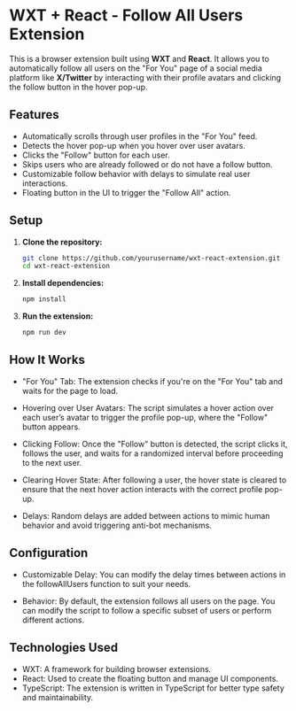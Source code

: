# WXT + React - Follow All Users Extension

This is a browser extension built using **WXT** and **React**. It allows you to automatically follow all users on the "For You" page of a social media platform like **X/Twitter** by interacting with their profile avatars and clicking the follow button in the hover pop-up.

## Features
- Automatically scrolls through user profiles in the "For You" feed.
- Detects the hover pop-up when you hover over user avatars.
- Clicks the "Follow" button for each user.
- Skips users who are already followed or do not have a follow button.
- Customizable follow behavior with delays to simulate real user interactions.
- Floating button in the UI to trigger the "Follow All" action.

## Setup

1. **Clone the repository:**

   ```bash
   git clone https://github.com/yourusername/wxt-react-extension.git
   cd wxt-react-extension
2. **Install dependencies:**

    ```bash
    npm install

3. **Run the extension:**

    ```bash
    npm run dev


## How It Works

- "For You" Tab: The extension checks if you're on the "For You" tab and waits for the page to load.

- Hovering over User Avatars: The script simulates a hover action over each user’s avatar to trigger the profile pop-up, where the "Follow" button appears.

- Clicking Follow: Once the "Follow" button is detected, the script clicks it, follows the user, and waits for a randomized interval before proceeding to the next user.

- Clearing Hover State: After following a user, the hover state is cleared to ensure that the next hover action interacts with the correct profile pop-up.

- Delays: Random delays are added between actions to mimic human behavior and avoid triggering anti-bot mechanisms.


## Configuration
- Customizable Delay: You can modify the delay times between actions in the followAllUsers function to suit your needs.

- Behavior: By default, the extension follows all users on the page. You can modify the script to follow a specific subset of users or perform different actions.

## Technologies Used
- WXT: A framework for building browser extensions.
- React: Used to create the floating button and manage UI components.
- TypeScript: The extension is written in TypeScript for better type safety and maintainability.